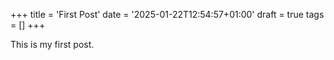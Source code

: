 +++
title = 'First Post'
date = '2025-01-22T12:54:57+01:00'
draft = true
tags = []
+++

This is my first post.

